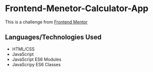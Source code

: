 # Frontend-Menetor-Calculator-App
This is a challenge from [Frontend Mentor](https://www.frontendmentor.io/challenges/calculator-app-9lteq5N29)

## Languages/Technologies Used
- HTML/CSS
- JavaScript
- JavaScript ES6 Modules
- JavaScripy ES6 Classes

